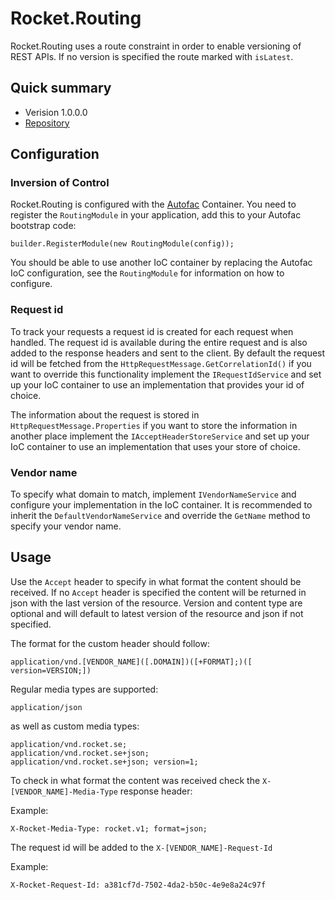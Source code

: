 # Rocket.Routing #

Rocket.Routing uses a route constraint in order to enable versioning of REST APIs. If no version is specified the route marked with `isLatest`.

## Quick summary ##

* Verision 1.0.0.0
* [Repository](https://bitbucket.org/glufsaren/rocket.routing/)

## Configuration ##

### Inversion of Control ###

Rocket.Routing is configured with the [Autofac](http://autofac.org/) Container. You need to register the `RoutingModule` in your application, add this to your Autofac bootstrap code:

	builder.RegisterModule(new RoutingModule(config));

You should be able to use another IoC container by replacing the Autofac IoC configuration, see the `RoutingModule` for information on how to configure.

### Request id ###

To track your requests a request id is created for each request when handled. The request id is available during the entire request and is also added to the response headers and sent to the client.
By default the request id will be fetched from the `HttpRequestMessage.GetCorrelationId()` if you want to override this functionality implement the `IRequestIdService` and set up your IoC container to use an implementation that provides your id of choice.

The information about the request is stored in `HttpRequestMessage.Properties` if you want to store the information in another place  implement the `IAcceptHeaderStoreService` and set up your IoC container to use an implementation that uses your store of choice.

### Vendor name ###
To specify what domain to match, implement `IVendorNameService` and configure your implementation in the IoC container. It is recommended to inherit the `DefaultVendorNameService` and override the `GetName` method to specify your vendor name.

## Usage ##

Use the `Accept` header to specify in what format the content should be received. If no `Accept` header is specified the content will be returned in json with the last version of the resource. Version and content type are optional and will default to latest version of the resource and json if not specified.

The format for the custom header should follow:

	application/vnd.[VENDOR_NAME]([.DOMAIN])([+FORMAT];)([ version=VERSION;])

Regular media types are supported:

	application/json

as well as custom media types:

	application/vnd.rocket.se;
	application/vnd.rocket.se+json;
	application/vnd.rocket.se+json; version=1;

To check in what format the content was received check the `X-[VENDOR_NAME]-Media-Type` response header:

Example:
	
	X-Rocket-Media-Type: rocket.v1; format=json;

The request id will be added to the `X-[VENDOR_NAME]-Request-Id`

Example:
	
	X-Rocket-Request-Id: a381cf7d-7502-4da2-b50c-4e9e8a24c97f
